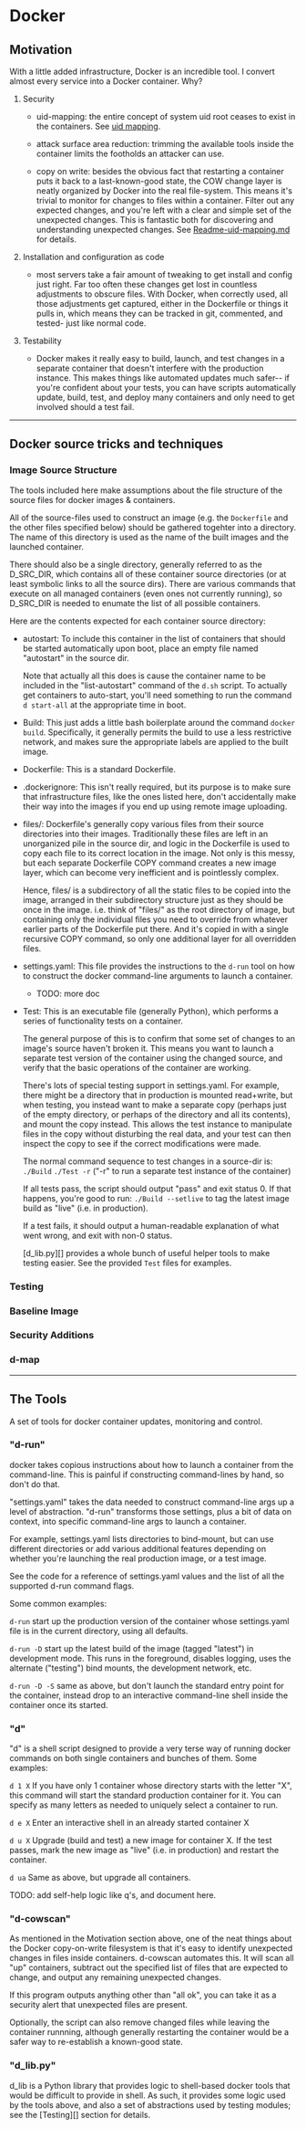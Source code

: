 # Docker

## Motivation

With a little added infrastructure, Docker is an incredible tool.
I convert almost every service into a Docker container.  Why?

  1. Security
  
     + uid-mapping: the entire concept of system uid root ceases to exist
       in the containers.  See [uid mapping](Readme-uid-mapping.md).
     
     + attack surface area reduction: trimming the available tools inside
       the container limits the footholds an attacker can use.
     
     + copy on write: besides the obvious fact that restarting a container
       puts it back to a last-known-good state, the COW change layer is
       neatly organized by Docker into the real file-system.  This means
       it's trivial to monitor for changes to files within a container.
       Filter out any expected changes, and you're left with a clear and
       simple set of the unexpected changes.  This is fantastic both for
       discovering and understanding unexpected changes.  See
       [Readme-uid-mapping.md](Readme-uid-mapping.md) for details.
     
  2. Installation and configuration as code

     + most servers take a fair amount of tweaking to get install and
       config just right.  Far too often these changes get lost in
       countless adjustments to obscure files.  With Docker, when correctly
       used, all those adjustments get captured, either in the Dockerfile
       or things it pulls in, which means they can be tracked in git,
       commented, and tested- just like normal code.
  
  3. Testability

     + Docker makes it really easy to build, launch, and test changes in a
       separate container that doesn't interfere with the production
       instance.  This makes things like automated updates much safer-- if
       you're confident about your tests, you can have scripts
       automatically update, build, test, and deploy many containers and
       only need to get involved should a test fail.

---

## Docker source tricks and techniques

### Image Source Structure

The tools included here make assumptions about the file structure of the
source files for docker images & containers.

All of the source-files used to construct an image (e.g. the `Dockerfile`
and the other files specified below) should be gathered togehter into a
directory.  The name of this directory is used as the name of the built
images and the launched container.

There should also be a single directory, generally referred to as the
D_SRC_DIR, which contains all of these container source directories (or at
least symbolic links to all the source dirs).  There are various commands
that execute on all managed containers (even ones not currently running),
so D_SRC_DIR is needed to enumate the list of all possible containers.

Here are the contents expected for each container source directory:

  - autostart: To include this container in the list of containers that
    should be started automatically upon boot, place an empty file named
    "autostart" in the source dir.

    Note that actually all this does is cause the container name to be
    included in the "list-autostart" command of the `d.sh` script.  To
    actually get containers to auto-start, you'll need something to run the
    command `d start-all` at the appropriate time in boot.

  - Build: This just adds a little bash boilerplate around the command
    `docker build`.  Specifically, it generally permits the build to use a
    less restrictive network, and makes sure the appropriate labels are
    applied to the built image.

  - Dockerfile: This is a standard Dockerfile.

  - .dockerignore: This isn't really required, but its purpose is to make
    sure that infrastructure files, like the ones listed here, don't
    accidentally make their way into the images if you end up using remote
    image uploading.

  - files/: Dockerfile's generally copy various files from their source
    directories into their images.  Traditionally these files are left in
    an unorganized pile in the source dir, and logic in the Dockerfile is
    used to copy each file to its correct location in the image.  Not only
    is this messy, but each separate Dockerfile COPY command creates a new
    image layer, which can become very inefficient and is pointlessly
    complex.

    Hence, files/ is a subdirectory of all the static files to be copied
    into the image, arranged in their subdirectory structure just as they
    should be once in the image.  i.e. think of "files/" as the root
    directory of image, but containing only the individual files you need
    to override from whatever earlier parts of the Dockerfile put there.
    And it's copied in with a single recursive COPY command, so only one
    additional layer for all overridden files.

  - settings.yaml: This file provides the instructions to the `d-run` tool
    on how to construct the docker command-line arguments to launch a
    container.
    - TODO: more doc

  - Test: This is an executable file (generally Python), which performs a
    series of functionality tests on a container.

    The general purpose of this is to confirm that some set of changes to
    an image's source haven't broken it.  This means you want to launch a
    separate test version of the container using the changed source, and
    verify that the basic operations of the container are working.

    There's lots of special testing support in settings.yaml.  For example,
    there might be a directory that in production is mounted read+write,
    but when testing, you instead want to make a separate copy (perhaps
    just of the empty directory, or perhaps of the directory and all its
    contents), and mount the copy instead.  This allows the test instance
    to manipulate files in the copy without disturbing the real data, and
    your test can then inspect the copy to see if the correct modifications
    were made.

    The normal command sequence to test changes in a source-dir is:
    `./Build`
    `./Test -r`   ("-r" to run a separate test instance of the container)

    If all tests pass, the script should output "pass" and exit status 0.
    If that happens, you're good to run:  `./Build --setlive` to tag the
    latest image build as "live" (i.e. in production).

    If a test fails, it should output a human-readable explanation of what
    went wrong, and exit with non-0 status.

    [d_lib.py][] provides a whole bunch of useful helper tools to make
    testing easier.  See the provided `Test` files for examples.


### Testing


### Baseline Image


### Security Additions


### d-map


---

## The Tools

A set of tools for docker container updates, monitoring and control.

### "d-run"

docker takes copious instructions about how to launch a container from the
command-line.  This is painful if constructing command-lines by hand, so
don't do that.

"settings.yaml" takes the data needed to construct command-line args up a
level of abstraction.  "d-run" transforms those settings, plus a bit of
data on context, into specific command-line args to launch a container.

For example, settings.yaml lists directories to bind-mount, but can use
different directories or add various additional features depending on
whether you're launching the real production image, or a test image.

See the code for a reference of settings.yaml values and the list of all
the supported d-run command flags.

Some common examples:

`d-run`
start up the production version of the container whose settings.yaml file
is in the current directory, using all defaults.

`d-run -D`
start up the latest build of the image (tagged "latest") in development
mode.  This runs in the foreground, disables logging, uses the alternate
("testing") bind mounts, the development network, etc.

`d-run -D -S`
same as above, but don't launch the standard entry point for the container,
instead drop to an interactive command-line shell inside the container once
its started.


### "d"

"d" is a shell script designed to provide a very terse way of running
docker commands on both single containers and bunches of them.  Some examples:

`d 1 X`
If you have only 1 container whose directory starts with the letter "X",
this command will start the standard production container for it.  You can
specify as many letters as needed to uniquely select a container to run.

`d e X`
Enter an interactive shell in an already started container X

`d u X`
Upgrade (build and test) a new image for container X.  If the test passes,
mark the new image as "live" (i.e. in production) and restart the
container.

`d ua`
Same as above, but upgrade all containers.

TODO: add self-help logic like q's, and document here.

### "d-cowscan"

As mentioned in the Motivation section above, one of the neat things about
the Docker copy-on-write filesystem is that it's easy to identify
unexpected changes in files inside containers.  d-cowscan automates this.
It will scan all "up" containers, subtract out the specified list of files
that are expected to change, and output any remaining unexpected changes.

If this program outputs anything other than "all ok", you can take it as a
security alert that unexpected files are present.

Optionally, the script can also remove changed files while leaving the
container runnning, although generally restarting the container would be a
safer way to re-establish a known-good state.


### "d_lib.py"

d_lib is a Python library that provides logic to shell-based docker tools
that would be difficult to provide in shell.  As such, it provides some
logic used by the tools above, and also a set of abstractions used by
testing modules; see the [Testing][] section for details.


